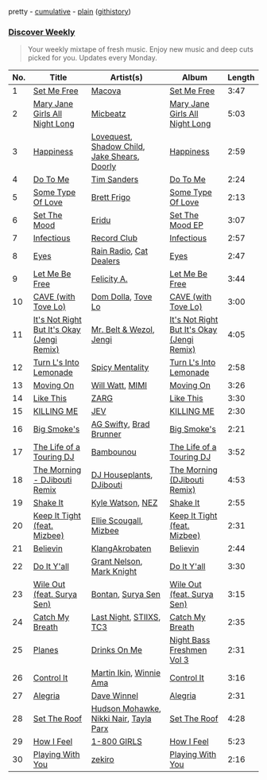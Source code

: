 pretty - [cumulative](/playlists/cumulative/Discover%20Weekly.md) - [plain](/playlists/plain/37i9dQZEVXcERLiUqU2pJX) ([githistory](https://github.githistory.xyz/vitokorn/spotify-playlist-archive/blob/master/playlists/plain/37i9dQZEVXcERLiUqU2pJX))
### [Discover Weekly](https://open.spotify.com/playlist/37i9dQZEVXcERLiUqU2pJX)

> Your weekly mixtape of fresh music. Enjoy new music and deep cuts picked for you. Updates every Monday.

| No. | Title | Artist(s) | Album | Length |
|---|---|---|---|---|
| 1 | [Set Me Free](https://open.spotify.com/track/6hi8ot7kbLao7leJKv6scJ) | [Macova](https://open.spotify.com/artist/4PGcvIQltsG2Q4yNAonV8a) | [Set Me Free](https://open.spotify.com/album/4UkV4UaYdOwoSOrWd9lLge) | 3:47 |
| 2 | [Mary Jane Girls All Night Long](https://open.spotify.com/track/5jSJcalWduTa1BqdxuK3W1) | [Micbeatz](https://open.spotify.com/artist/72ybgU1eIksM4jRtQOZsx4) | [Mary Jane Girls All Night Long](https://open.spotify.com/album/4fA5oJXqGavYPhwQb7wuA1) | 5:03 |
| 3 | [Happiness](https://open.spotify.com/track/2TRruLs6Abh46buqLFeEDi) | [Lovequest](https://open.spotify.com/artist/53aJGeGe9J6suHkjWJZ2aj), [Shadow Child](https://open.spotify.com/artist/0tMr0e1EQZ0Vci7EHz2bM9), [Jake Shears](https://open.spotify.com/artist/6prqlx3RqGdTYsXANXDCR1), [Doorly](https://open.spotify.com/artist/4uUZsrxHK6peebj1rpawBa) | [Happiness](https://open.spotify.com/album/2wpIHkbURJ10I17jWTZgb9) | 2:59 |
| 4 | [Do To Me](https://open.spotify.com/track/7aWKXRxZhiDK7D2gEkKWJD) | [Tim Sanders](https://open.spotify.com/artist/1E3ho9kLdNdFz1L1JISV82) | [Do To Me](https://open.spotify.com/album/19hZHBhaLfynrFPFE1AOYL) | 2:24 |
| 5 | [Some Type Of Love](https://open.spotify.com/track/1YtLTcpQotwJj11ZFgdPYf) | [Brett Frigo](https://open.spotify.com/artist/5EE4qrVz9FXaCmKp7cLZKp) | [Some Type Of Love](https://open.spotify.com/album/1Kd7Q2YXbdpB5POsdJwyCH) | 2:13 |
| 6 | [Set The Mood](https://open.spotify.com/track/5ZoxVAhhq7DE4x1L97d9Cb) | [Eridu](https://open.spotify.com/artist/7ik54S0zXk1Ex5xSU8Igmf) | [Set The Mood EP](https://open.spotify.com/album/1N8trVi4jSkXaozGgfTBaK) | 3:07 |
| 7 | [Infectious](https://open.spotify.com/track/3oanAoWxhtJIOUfl5d0qp0) | [Record Club](https://open.spotify.com/artist/4cArYfwQ0BrfSEhaDwhVYQ) | [Infectious](https://open.spotify.com/album/6vP3xS3XcrsTFfUjz5UaYp) | 2:57 |
| 8 | [Eyes](https://open.spotify.com/track/0Zx3np2HJ3He2QJS0wG9Ex) | [Rain Radio](https://open.spotify.com/artist/2T8o1YNgbgsE41xb62AlRY), [Cat Dealers](https://open.spotify.com/artist/3q2dSq7VZnj8TmoJUyRm40) | [Eyes](https://open.spotify.com/album/5n40WLofQwmG7dsgewDyzR) | 2:47 |
| 9 | [Let Me Be Free](https://open.spotify.com/track/2sbW5NlsV6uk7PEUY3y7j3) | [Felicity A.](https://open.spotify.com/artist/5f2lq5Wdd6jQ5Pit9EIlZ5) | [Let Me Be Free](https://open.spotify.com/album/1nBbKjGfdWqKKWoOA3oq4e) | 3:44 |
| 10 | [CAVE (with Tove Lo)](https://open.spotify.com/track/2kZ0cv0J6lRQxep2nA3Ilm) | [Dom Dolla](https://open.spotify.com/artist/205i7E8fNVfojowcQSfK9m), [Tove Lo](https://open.spotify.com/artist/4NHQUGzhtTLFvgF5SZesLK) | [CAVE (with Tove Lo)](https://open.spotify.com/album/5fgi2q4lebowq1bWTV0YRY) | 3:00 |
| 11 | [It's Not Right But It's Okay (Jengi Remix)](https://open.spotify.com/track/3YGnBzhCGdvM4vHdddWXxq) | [Mr. Belt & Wezol](https://open.spotify.com/artist/19VDJ9IKyBSUMDJxLsasP6), [Jengi](https://open.spotify.com/artist/4lgrPvofm0IT605L9OrOTN) | [It's Not Right But It's Okay (Jengi Remix)](https://open.spotify.com/album/1vA6n3Q94VPnVE4Ok7Y1EL) | 4:05 |
| 12 | [Turn L's Into Lemonade](https://open.spotify.com/track/6i2mZ6UDp0hU6yM6lq57ue) | [Spicy Mentality](https://open.spotify.com/artist/6fleu09EgbNi6c1qNUNfi9) | [Turn L's Into Lemonade](https://open.spotify.com/album/1ZI30LxyyfPU48v8hsj5bB) | 2:58 |
| 13 | [Moving On](https://open.spotify.com/track/1euCA1MoW3E2D1HijdBDlc) | [Will Watt](https://open.spotify.com/artist/01GObtyNNir2fl1CBUMwyq), [MIMI](https://open.spotify.com/artist/2CVsdM6ChnaL6fO64E3a5n) | [Moving On](https://open.spotify.com/album/3T7wgI4sXr14kZrv1Qrsk7) | 3:26 |
| 14 | [Like This](https://open.spotify.com/track/46344WCQJU0qe9ARhaQdsX) | [ZARG](https://open.spotify.com/artist/40PThXuHI1P1mrSb6MPD3z) | [Like This](https://open.spotify.com/album/01gdMYMeLeB36edheJOAll) | 3:30 |
| 15 | [KILLING ME](https://open.spotify.com/track/0Pdr83UDj15T2VQ6edjj5F) | [JEV](https://open.spotify.com/artist/6StZbL9v3UpuaMwIoq8fyW) | [KILLING ME](https://open.spotify.com/album/4HsOYd2a1HF7Ki4ltyzdDA) | 2:30 |
| 16 | [Big Smoke's](https://open.spotify.com/track/59UkpYdovZOPwPFxJ7QfKB) | [AG Swifty](https://open.spotify.com/artist/5ryO0Jb1Lgr8knFXONHld2), [Brad Brunner](https://open.spotify.com/artist/3VuRBWq60RkNH59fbf60SL) | [Big Smoke's](https://open.spotify.com/album/5uKIp5xDZLpo0bEGC8VygF) | 2:21 |
| 17 | [The Life of a Touring DJ](https://open.spotify.com/track/3nALGq8EfcKmWH1sey8UNE) | [Bambounou](https://open.spotify.com/artist/48P6su5lHrVCZtJVXMjJnX) | [The Life of a Touring DJ](https://open.spotify.com/album/7BNiDYJRlWT15ZFbWh1q7P) | 3:52 |
| 18 | [The Morning - DJibouti Remix](https://open.spotify.com/track/7dzGUUFmJWMRP34jaUbfmc) | [DJ Houseplants](https://open.spotify.com/artist/6JOgBnpRnqCzo1fydzhjXu), [DJibouti](https://open.spotify.com/artist/2PyUWRpP3uy6MrZB1rPxQw) | [The Morning (DJibouti Remix)](https://open.spotify.com/album/4aYya8Xg7pehTSzt3r1OQX) | 4:53 |
| 19 | [Shake It](https://open.spotify.com/track/5DqY3RLK5Vl6zvTc1vv06A) | [Kyle Watson](https://open.spotify.com/artist/7LJSAfWhO7jhjnewy6pKyZ), [NEZ](https://open.spotify.com/artist/2Mwy2BwAUT3WU1cZa3pvEW) | [Shake It](https://open.spotify.com/album/1O4lERAS7dRSaJkV3zN1mM) | 2:55 |
| 20 | [Keep It Tight (feat. Mizbee)](https://open.spotify.com/track/2QdqCMNzhKG34kLYHolU6m) | [Ellie Scougall](https://open.spotify.com/artist/0fubUb8Mc3fR1NFWVXztwu), [Mizbee](https://open.spotify.com/artist/2gqyi88Qa4bZ2AGYbFCPIh) | [Keep It Tight (feat. Mizbee)](https://open.spotify.com/album/0DZIxQBQf3OOgvv3WkppZf) | 2:31 |
| 21 | [Believin](https://open.spotify.com/track/7hyXAucKRVkn3ekoOIJb1w) | [KlangAkrobaten](https://open.spotify.com/artist/3FyWrGwIulhj27PdrGDUaG) | [Believin](https://open.spotify.com/album/6gp8aQs8f2QIFBXKYDgDZN) | 2:44 |
| 22 | [Do It Y'all](https://open.spotify.com/track/2xZrUmm86nCDLyN4wCdPwg) | [Grant Nelson](https://open.spotify.com/artist/6uEi6lYYhf6Fkd40ZVCKqi), [Mark Knight](https://open.spotify.com/artist/3h11MHQeCrcsUgRRijI1zL) | [Do It Y'all](https://open.spotify.com/album/3cfFhNe4edaIlCzgr8Vi0R) | 3:30 |
| 23 | [Wile Out (feat. Surya Sen)](https://open.spotify.com/track/3dEOOgfF6zXFDhLHat95pQ) | [Bontan](https://open.spotify.com/artist/1tZgoMqNTa7lII4w9pV3ud), [Surya Sen](https://open.spotify.com/artist/4hqsQ13aH4njud9LBg2Qap) | [Wile Out (feat. Surya Sen)](https://open.spotify.com/album/02InIKpOal42kcD3584M5C) | 3:15 |
| 24 | [Catch My Breath](https://open.spotify.com/track/5An2rK7K3wuvKK4vXLVDeP) | [Last Night](https://open.spotify.com/artist/166zS8Wzsn7smxaBSQvlXs), [STIIXS](https://open.spotify.com/artist/4sbRNKvoOiBIGwvN8AEhX8), [TC3](https://open.spotify.com/artist/3KqgDu9B4IoPir17XBrb4M) | [Catch My Breath](https://open.spotify.com/album/75KZSrP3WG61ChPnbA5Ykf) | 2:35 |
| 25 | [Planes](https://open.spotify.com/track/2GMj8DUawIZLFuG1h9p6Kj) | [Drinks On Me](https://open.spotify.com/artist/1cIz2h3ERs72r60yw78Deu) | [Night Bass Freshmen Vol 3](https://open.spotify.com/album/5pdqyhRVJ6FhrQSSMrE7GM) | 2:31 |
| 26 | [Control It](https://open.spotify.com/track/2TAcaBTASCeVdrYSBL3YTN) | [Martin Ikin](https://open.spotify.com/artist/7DhdJhd6DrxeJlUajwttd1), [Winnie Ama](https://open.spotify.com/artist/4DJIumnofpauv3dYkgZSv1) | [Control It](https://open.spotify.com/album/2Q7iqxF7OISCmS6WR2AQca) | 3:16 |
| 27 | [Alegria](https://open.spotify.com/track/1WUgHCBCyORBL7xNgDagWL) | [Dave Winnel](https://open.spotify.com/artist/1K80Wcuuo13i28cVd68mxm) | [Alegria](https://open.spotify.com/album/6ORYPlWMiM54z2yQ5cPjnf) | 2:31 |
| 28 | [Set The Roof](https://open.spotify.com/track/3FiPLOhNiB2Ox4ut1jJxE2) | [Hudson Mohawke](https://open.spotify.com/artist/6olWbKW2VLhFCHfOi0iEDb), [Nikki Nair](https://open.spotify.com/artist/27JCep1zDO3K8GY50trDo6), [Tayla Parx](https://open.spotify.com/artist/1LzWWI9v4UKdbBgz8fqi15) | [Set The Roof](https://open.spotify.com/album/5DUPSEYAsHkWIF2DZ3rXty) | 4:28 |
| 29 | [How I Feel](https://open.spotify.com/track/20ZM010DgP7NYaLWIbaEMF) | [1-800 GIRLS](https://open.spotify.com/artist/67yGrC4QoCSD0g7YMcGIgJ) | [How I Feel](https://open.spotify.com/album/42f5IWubZit8UWi9dMUA9H) | 5:23 |
| 30 | [Playing With You](https://open.spotify.com/track/3C0MYcWySpPl8v6BEsTXLv) | [zekiro](https://open.spotify.com/artist/7eSCEM0GryL8UDnnMvW4uW) | [Playing With You](https://open.spotify.com/album/750YkSn962Nnm9IIdLNhXu) | 2:16 |
